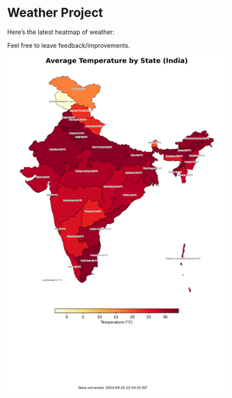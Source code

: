 # Weather Project

Here’s the latest heatmap of weather:

Feel free to leave feedback/improvements.

![India Heatmap](docs/assets/india_heatmap.png?v=D4E3E3)

